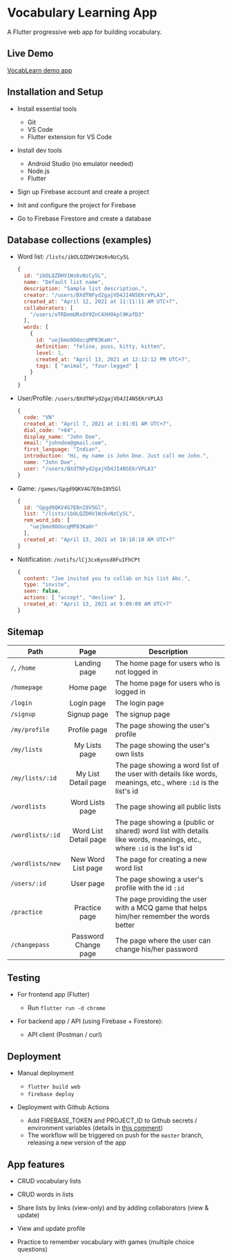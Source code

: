 # Vocabulary Learning App

A Flutter progressive web app for building vocabulary.

## Live Demo

[VocabLearn demo app](https://vocab-learning-k.web.app/#/)

## Installation and Setup

* Install essential tools
    * Git
    * VS Code
    * Flutter extension for VS Code

* Install dev tools
    * Android Studio (no emulator needed)
    * Node.js
    * Flutter

* Sign up Firebase account and create a project

* Init and configure the project for Firebase

* Go to Firebase Firestore and create a database

## Database collections (examples)

* Word list: `/lists/ibOLQZDHV1Wz6vNzCy5L`
  ```javascript
  {
    id: "ibOLQZDHV1Wz6vNzCy5L",
    name: "Default list name",
    description: "Sample list description.",
    creator: "/users/BXdTNFyd2gajVD4JI4N5EKrVPLA3",
    created_at: "April 12, 2021 at 11:11:11 AM UTC+7",
    collaborators: [
      "/users/oTRDemURxOY9ZnC4XH9kpl9KafD3"
    ],
    words: [
      {
        id: "uejbmo9OdocqMP83KaHr",
        definition: "feline, puss, kitty, kitten",
        level: 1,
        created_at: "April 13, 2021 at 12:12:12 PM UTC+7",
        tags: [ "animal", "four-legged" ]
      }
    ]
  }
  ```

* User/Profile: `/users/BXdTNFyd2gajVD4JI4N5EKrVPLA3`
  ```javascript
  {
    code: "VN"
    created_at: "April 7, 2021 at 1:01:01 AM UTC+7",
    dial_code: "+84",
    display_name: "John Doe",
    email: "johndoe@gmail.com",
    first_language: "Indian",
    introduction: "Hi, my name is John Doe. Just call me John.",
    name: "John Doe",
    user: "/users/BXdTNFyd2gajVD4JI4N5EKrVPLA3"
  }
  ```
  
* Game: `/games/Gpgd9QKV4G7E0nI8V5Gl`
  ```javascript
  {
    id: "Gpgd9QKV4G7E0nI8V5Gl",
    list: "/lists/ibOLQZDHV1Wz6vNzCy5L",
    rem_word_ids: [
      "uejbmo9OdocqMP83KaHr"
    ],
    created_at: "April 13, 2021 at 10:10:10 AM UTC+7"
  }
  ```

* Notification: `/notifs/lCj3cx6ynsd8FuIFhCPt`
  ```javascript
  {
    content: "Joe invited you to collab on his list Abc.",
    type: "invite",
    seen: false,
    actions: [ "accept", "decline" ],
    created_at: "April 13, 2021 at 9:09:09 AM UTC+7"
  }
  ```

## Sitemap

| Path | Page | Description |
| ---  | :---:| ---         |
| `/`, `/home`  | Landing page | The home page for users who is not logged in        |
| `/homepage`  | Home page | The home page for users who is logged in         |
| `/login`  | Login page | The login page         |
| `/signup`  | Signup page | The signup page         |
| `/my/profile`  | Profile page | The page showing the user's profile         |
| `/my/lists`  | My Lists page | The page showing the user's own lists         |
| `/my/lists/:id`  | My List Detail page | The page showing a word list of the user with details like words, meanings, etc., where `:id` is the list's id         |
| `/wordlists`  | Word Lists page | The page showing all public lists         |
| `/wordlists/:id`  | Word List Detail page | The page showing a (public or shared) word list with details like words, meanings, etc., where `:id` is the list's id         |
| `/wordlists/new`  | New Word List page | The page for creating a new word list         |
| `/users/:id`  | User page | The page showing a user's profile with the id `:id`         |
| `/practice`  | Practice page | The page providing the user with a MCQ game that helps him/her remember the words better         |
| `/changepass`  | Password Change page | The page where the user can change his/her password |

## Testing

* For frontend app (Flutter)
    * Run `flutter run -d chrome`

* For backend app / API (using Firebase + Firestore):
    * API client (Postman / curl)

## Deployment

* Manual deployment
    * `flutter build web`
    * `firebase deploy`

* Deployment with Github Actions
    * Add FIREBASE_TOKEN and PROJECT_ID to Github secrets / environment variables (details in [this comment](https://github.com/HienM7/vocabulary-learning-app/pull/15#issuecomment-812800236))
    * The workflow will be triggered on push for the `master` branch, releasing a new version of the app

## App features

* CRUD vocabulary lists

* CRUD words in lists

* Share lists by links (view-only) and by adding collaborators (view & update)

* View and update profile

* Practice to remember vocabulary with games (multiple choice questions)
